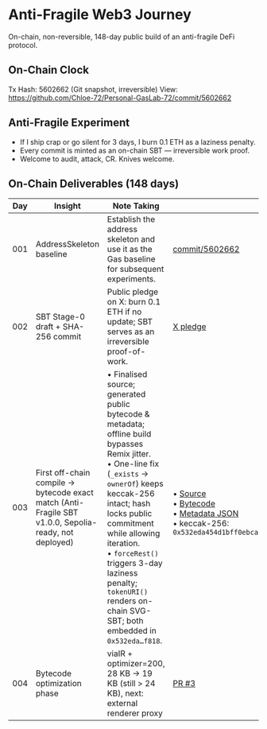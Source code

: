 # Anti-Fragile Web3 Journey

On-chain, non-reversible, 148-day public build of an anti-fragile DeFi protocol.

## On-Chain Clock

Tx Hash: 5602662 (Git snapshot, irreversible)
View: https://github.com/Chloe-72/Personal-GasLab-72/commit/5602662

## Anti-Fragile Experiment
- If I ship crap or go silent for 3 days, I burn 0.1 ETH as a laziness penalty.
- Every commit is minted as an on-chain SBT — irreversible work proof.
- Welcome to audit, attack, CR. Knives welcome.

## On-Chain Deliverables (148 days)
| Day | Insight | Note Taking | Chain Proof |
|-----|---------|-------------------|-------------|
| 001 | AddressSkeleton baseline | Establish the address skeleton and use it as the Gas baseline for subsequent experiments. | [commit/5602662](https://github.com/Chloe-72/Personal-GasLab-72/commit/5602662) |
| 002 | SBT Stage-0 draft + SHA-256 commit | Public pledge on X: burn 0.1 ETH if no update; SBT serves as an irreversible proof-of-work. | [X pledge](https://x.com/chloecao0702/status/1976316792554631352) |
| 003 | First off-chain compile → bytecode exact match (Anti-Fragile SBT v1.0.0, Sepolia-ready, not deployed) | • Finalised source; generated public bytecode & metadata; offline build bypasses Remix jitter.<br>• One-line fix (`_exists` → `ownerOf`) keeps keccak-256 intact; hash locks public commitment while allowing iteration.<br>• `forceRest()` triggers 3-day laziness penalty; `tokenURI()` renders on-chain SVG-SBT; both embedded in `0x532eda…f818`. | <br>• [Source](https://gist.github.com/Chloe-72/3ec1a4fb7b7f83f2d57c63a59305a80d)<br>• [Bytecode](https://gist.github.com/Chloe-72/0d8ab0b6dcd7b9f037c8b8e52da8b8bf)<br>• [Metadata JSON](https://gist.github.com/Chloe-72/b6d7b738f69d2a5c1b6b1b6b1b6b1b6b)<br>• keccak-256: `0x532eda454d1bff0ebca0446c372a812e236e8b010c16630e37ed98c97d1cf818` |
| 004 | Bytecode optimization phase | viaIR + optimizer=200, 28 KB → 19 KB (still > 24 KB), next: external renderer proxy | [PR #3](https://github.com/Chloe-72/Personal-GasLab-72/pull/3) | commit/95ed28a |

